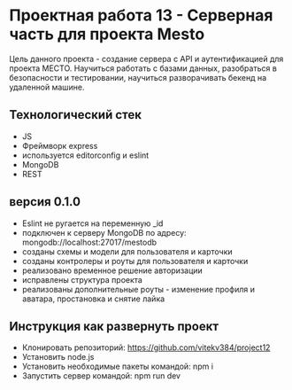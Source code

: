 Проектная работа 13 - Серверная часть для проекта Mesto
=============================
Цель данного проекта - создание сервера с API и аутентификацией для проекта МЕСТО. Научиться работать с базами данных, разобраться в безопасности и тестировании, научиться разворачивать бекенд на удаленной машине.

## Технологический стек
- JS
- Фреймворк express
- используется editorconfig и eslint
- MongoDB
- REST

## версия 0.1.0
- Eslint не ругается на переменную _id
- подключен к серверу MongoDB по адресу: mongodb://localhost:27017/mestodb
- созданы схемы и модели для пользователя и карточки
- созданы контролеры и роуты для пользователя и карточки
- реализовано временное решение авторизации
- исправлены структура проекта
- реализованы дополнительные роуты - изменение профиля и аватара, простановка и снятие лайка
 
## Инструкция как развернуть проект
- Клонировать репозиторий: https://github.com/vitekv384/project12
- Установить node.js
- Установить необходимые пакеты командой: npm i
- Запустить сервер командой: npm run dev
